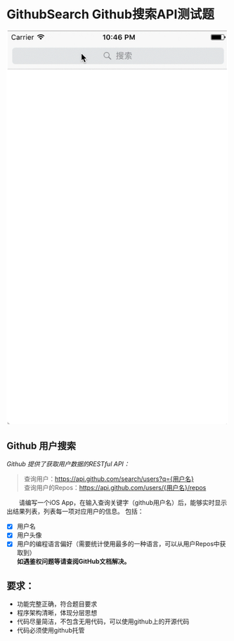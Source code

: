 # GithubSearch Github搜索API测试题
![展示](https://github.com/wxlpp/GithubSearch/blob/master/github_search.gif)
## Github 用户搜索  
*Github 提供了获取用户数据的RESTful API：*
> 查询用户：https://api.github.com/search/users?q={用户名}  
> 查询用户的Repos：https://api.github.com/users/{用户名}/repos


　　请编写一个iOS App，在输入查询关键字（github用户名）后，能够实时显示出结果列表，列表每一项对应用户的信息。 
包括：
- [X] 用户名
- [X] 用户头像
- [X] 用户的编程语言偏好（需要统计使用最多的一种语言，可以从用户Repos中获取到）  
**如遇鉴权问题等请查阅GitHub文档解决。**

## 要求：
* 功能完整正确，符合题目要求
* 程序架构清晰，体现分层思想
* 代码尽量简洁，不包含无用代码，可以使用github上的开源代码
* 代码必须使用github托管




